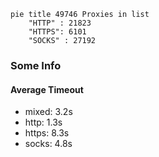 
```mermaid
pie title 49746 Proxies in list
    "HTTP" : 21823
    "HTTPS": 6101
    "SOCKS" : 27192
```

### Some Info
#### Average Timeout

- mixed: 3.2s
- http: 1.3s
- https: 8.3s
- socks: 4.8s